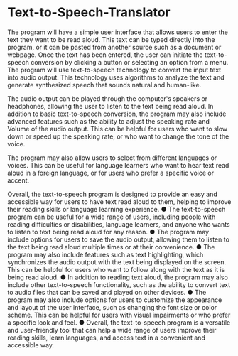 # Text-to-Speech-Translator
The program will have a simple user interface that allows users to enter the text they want to be read aloud. This text can be typed directly into the program, or it can be pasted from another source such as a document or webpage.
Once the text has been entered, the user can initiate the text-to-speech conversion by clicking a button or selecting an option from a menu.
The program will use text-to-speech technology to convert the input text into audio output. This technology uses algorithms to analyze the text and generate synthesized speech that sounds natural and human-like.

The audio output can be played through the computer's speakers or headphones, allowing the user to listen to the text being read aloud.
In addition to basic text-to-speech conversion, the program may also include advanced features such as the ability to adjust the speaking rate and Volume of the audio output. This can be helpful for users who want to slow down or speed up the speaking rate, or who want to change the tone of the voice.

The program may also allow users to select from different languages or voices. This can be useful for language learners who want to hear text read aloud in a foreign language, or for users who prefer a specific voice or accent.

Overall, the text-to-speech program is designed to provide an easy and accessible way for users to have text read aloud to them, helping to improve their reading skills or language learning experience.
    ● The text-to-speech program can be useful for a wide range of users, including
    people with reading difficulties or disabilities, language learners, and anyone who
    wants to listen to text being read aloud for any reason.
    ● The program may include options for users to save the audio output, allowing
    them to listen to the text being read aloud multiple times or at their convenience.
    ● The program may also include features such as text highlighting, which
    synchronizes the audio output with the text being displayed on the screen. This can
    be helpful for users who want to follow along with the text as it is being read
    aloud.
    ● In addition to reading text aloud, the program may also include other
    text-to-speech functionality, such as the ability to convert text to audio files that
    can be saved and played on other devices.
    ● The program may also include options for users to customize the appearance and
    layout of the user interface, such as changing the font size or color scheme. This
    can be helpful for users with visual impairments or who prefer a specific look and
    feel.
    ● Overall, the text-to-speech program is a versatile and user-friendly tool that can
    help a wide range of users improve their reading skills, learn languages, and access
    text in a convenient and accessible way.
